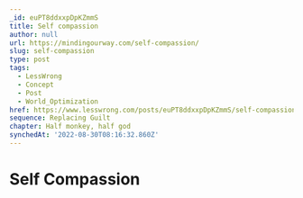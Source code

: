 ```yaml
---
_id: euPT8ddxxpDpKZmmS
title: Self compassion
author: null
url: https://mindingourway.com/self-compassion/
slug: self-compassion
type: post
tags:
  - LessWrong
  - Concept
  - Post
  - World_Optimization
href: https://www.lesswrong.com/posts/euPT8ddxxpDpKZmmS/self-compassion
sequence: Replacing Guilt
chapter: Half monkey, half god
synchedAt: '2022-08-30T08:16:32.860Z'
---
```


# Self Compassion

